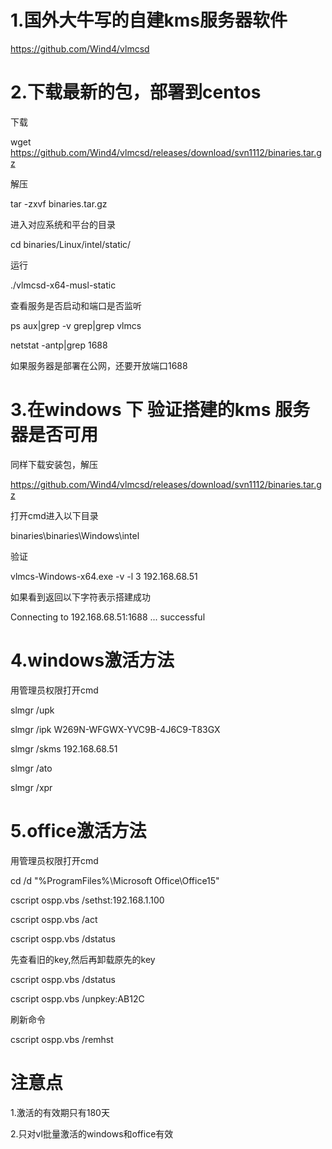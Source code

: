 # 1.国外大牛写的自建kms服务器软件

https://github.com/Wind4/vlmcsd


# 2.下载最新的包，部署到centos

下载

wget https://github.com/Wind4/vlmcsd/releases/download/svn1112/binaries.tar.gz

解压

tar -zxvf binaries.tar.gz

进入对应系统和平台的目录

cd binaries/Linux/intel/static/

运行

./vlmcsd-x64-musl-static

查看服务是否启动和端口是否监听

ps aux|grep -v grep|grep vlmcs

netstat -antp|grep 1688

如果服务器是部署在公网，还要开放端口1688

# 3.在windows 下 验证搭建的kms 服务器是否可用

同样下载安装包，解压

https://github.com/Wind4/vlmcsd/releases/download/svn1112/binaries.tar.gz

打开cmd进入以下目录

binaries\binaries\Windows\intel

验证

vlmcs-Windows-x64.exe -v -l 3 192.168.68.51

如果看到返回以下字符表示搭建成功

Connecting to 192.168.68.51:1688 ... successful

# 4.windows激活方法

用管理员权限打开cmd

slmgr /upk

slmgr /ipk W269N-WFGWX-YVC9B-4J6C9-T83GX

slmgr /skms 192.168.68.51

slmgr /ato

slmgr /xpr

# 5.office激活方法

用管理员权限打开cmd

cd /d "%ProgramFiles%\Microsoft Office\Office15"

cscript ospp.vbs /sethst:192.168.1.100

cscript ospp.vbs /act

cscript ospp.vbs /dstatus

先查看旧的key,然后再卸载原先的key

cscript ospp.vbs /dstatus

cscript ospp.vbs /unpkey:AB12C

刷新命令

cscript ospp.vbs /remhst

# 注意点

1.激活的有效期只有180天

2.只对vl批量激活的windows和office有效






























